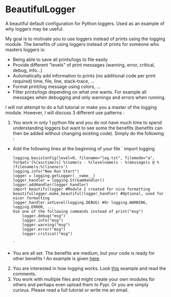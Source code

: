 # BeautifulLogger
A beautiful default configuration for Python loggers. Used as an example of why loggers may be useful.

My goal is to motivate you to use loggers instead of prints using the logging module. The benefits of using loggers instead of prints for someone who masters loggers is:

- Being able to save all prints/logs to file easily
- Provide different "levels" of print messages (warning, error, critical, debug, info...)
- Automatically add information to prints (no additional code per print required) time, file, line, stack-trace, ...
- Format print/log message using colors, ...
- Filter prints/logs depending on what one wants. For example all messages when debugging and only warnings and errors when running.

I will not attempt to do a full tutorial or make you a master of the logging module. However, I will discuss 3 different use patterns :

1. You work in only 1 python file and you do not have much time to spend understanding loggers but want to see some the benefits (benefits can then be added without changing existing code).  Simply do the following :
  - Add the following lines at the beginning of your file
  `
        import logging

        logging.basicConfig(level=0, filename="log.txt", filemode="a", format='[%(asctime)s] %(name)s - %(levelname)s - %(message)s @ %(filename)s:%(lineno)s')
        logging.info("New Run Start")
        logger = logging.getLogger(__name__)
        logger_handler = logging.StreamHandler()
        logger.addHandler(logger_handler)
        import beautifullogger #Module I created for nice formatting
        beautifullogger.make_beautiful(logger_handler) #Optional, used for nicer formatting
        logger_handler.setLevel(logging.DEBUG) #Or logging.WARNING, logging.ERROR, ...
        Use one of the following commands instead of print("msg")
            logger.debug("msg")
            logger.info("msg")
            logger.warning("msg")
            logger.error("msg")
            logger.critical("msg")
       `
   - You are all set. The benefits are medium, but your code is ready for other benefits ! An example is given [here](https://github.com/JulienBrn/BeautifulLogger/blob/main/Examples/simple_usage.py).
2. You are interested in how logging works. Look [this](https://github.com/JulienBrn/BeautifulLogger/blob/main/tests/test_beautifullogger.py) example and read the comments.
3. You work with multiple files and might create your own modules for others and perhaps even upload them to Pypi. Or you are simply curious. Please read a full tutorial or write me an email.
